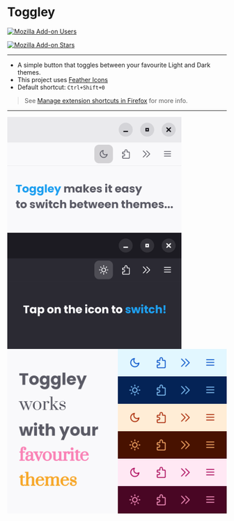 # Toggley
[![Mozilla Add-on Users](https://img.shields.io/amo/users/Toggley%40FaridZelli?style=for-the-badge&logo=firefoxbrowser&logoColor=white&labelColor=orange&color=gold&cacheSeconds=86400)](https://addons.mozilla.org/en-US/firefox/addon/toggley/)
  
  
[![Mozilla Add-on Stars](https://img.shields.io/amo/stars/Toggley%40FaridZelli?style=for-the-badge&logo=mozilla&labelColor=black&color=gold&cacheSeconds=86400)](https://addons.mozilla.org/en-US/firefox/addon/toggley/)

---
- A simple button that toggles between your favourite Light and Dark themes.
- This project uses [Feather Icons](https://github.com/feathericons/feather)
- Default shortcut: `Ctrl+Shift+0`
> See [Manage extension shortcuts in Firefox](https://support.mozilla.org/en-US/kb/manage-extension-shortcuts-firefox) for more info.
---
<img src="screenshots/toggley_v2_showcase_1.png" alt="" width="400px" align="left">
<img src="screenshots/toggley_v2_showcase_2.png" alt="" width="400px" align="center">
<img src="screenshots/toggley_v2_showcase_3.png" alt="" width="820px" align="center">
